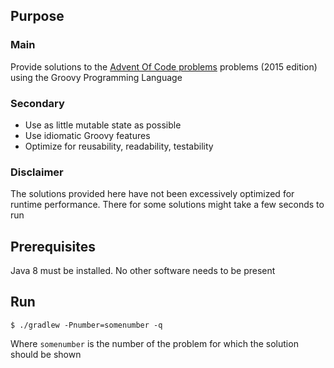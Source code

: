 ## Purpose

### Main
Provide solutions to the [Advent Of Code problems](http://adventofcode.com/2015) problems (2015 edition) using the Groovy Programming Language

### Secondary
 - Use as little mutable state as possible
 - Use idiomatic Groovy features
 - Optimize for reusability, readability, testability

### Disclaimer
The solutions provided here have not been excessively optimized for runtime performance. There for some solutions might take a few seconds to run  

## Prerequisites

Java 8 must be installed. No other software needs to be present

## Run

    $ ./gradlew -Pnumber=somenumber -q
    
Where `somenumber` is the number of the problem for which the solution should be shown          
